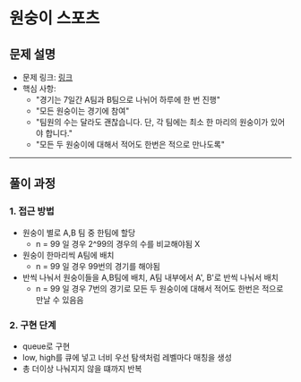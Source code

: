 # 원숭이 스포츠

## 문제 설명
- 문제 링크: [링크](https://www.acmicpc.net/problem/16438)
- 핵심 사항: 
    - "경기는 7일간 A팀과 B팀으로 나뉘어 하루에 한 번 진행"
    - "모든 원숭이는 경기에 참여"
    - "팀원의 수는 달라도 괜찮습니다. 단, 각 팀에는 최소 한 마리의 원숭이가 있어야 합니다."
    - "모든 두 원숭이에 대해서 적어도 한번은 적으로 만나도록"

---

## 풀이 과정

### 1. **접근 방법**
- 원숭이 별로 A,B 팀 중 한팀에 할당
  - n = 99 일 경우 2^99의 경우의 수를 비교해야됨 X
- 원숭이 한마리씩 A팀에 배치
  - n = 99 일 경우 99번의 경기를 해야됨
- 반씩 나눠서 원숭이들을 A,B팀에 배치, A팀 내부에서 A', B'로 반씩 나눠서 배치
  - n = 99 일 경우 7번의 경기로 모든 두 원숭이에 대해서 적어도 한번은 적으로 만날 수 있음음
  
### 2. **구현 단계**
- queue로 구현 
- low, high를 큐에 넣고 너비 우선 탐색처럼 레벨마다 매칭을 생성
- 총 더이상 나눠지지 않을 떄까지 반복